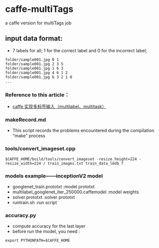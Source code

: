 # caffe-multiTags
a caffe version for multiTags job

## input data format:
+ 7 labels for all; 1 for the correct label and 0 for the incorrect label;
```
folder/sample001.jpg 0 1
folder/sample001.jpg 2 3 5
folder/sample001.jpg 1 6 3
folder/sample001.jpg 4 6 1 2
folder/sample001.jpg 6 3 2 1 0
...
```
### Reference to this article：
+ [caffe 实现多标签输入（multilabel、multitask）](http://blog.csdn.net/hubin232/article/details/50960201)

### makeRecord.md
+ This script records the problems encountered during the compilation “make” process

### tools/convert_imageset.cpp
```
$CAFFE_HOME/build/tools/convert_imageset -resize_height=224 -resize_width=224 / train_images.txt train_data_lmdb 7
```
### models example——inceptionV2 model
+ googlenet_train.prototxt                      :model prototxt
+ multilabel_googlenet_iter_250000.caffemodel   :model weights
+ solver.prototxt                               :solver prototxt
+ runtrain.sh                                   :run script

### accuracy.py
+ compute accuracy for the last layer
+ before run the model, you need :
```
export PYTHONPATH=$CAFFE_HOME
```
 
